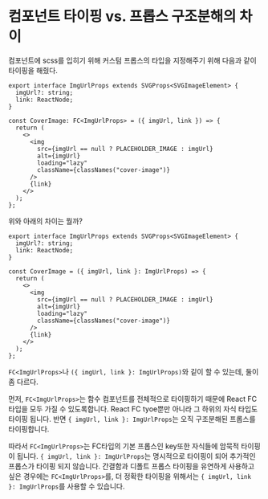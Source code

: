 # 컴포넌트 타이핑 vs. 프롭스 구조분해의 차이

컴포넌트에 scss를 입히기 위해 커스텀 프롭스의 타입을 지정해주기 위해
다음과 같이 타이핑을 해줬다.

```tsx
export interface ImgUrlProps extends SVGProps<SVGImageElement> {
  imgUrl?: string;
  link: ReactNode;
}

const CoverImage: FC<ImgUrlProps> = ({ imgUrl, link }) => {
  return (
    <>
      <img
        src={imgUrl == null ? PLACEHOLDER_IMAGE : imgUrl}
        alt={imgUrl}
        loading="lazy"
        className={classNames("cover-image")}
      />
      {link}
    </>
  );
};
```

위와 아래의 차이는 뭘까?

```tsx
export interface ImgUrlProps extends SVGProps<SVGImageElement> {
  imgUrl?: string;
  link: ReactNode;
}

const CoverImage = ({ imgUrl, link }: ImgUrlProps) => {
  return (
    <>
      <img
        src={imgUrl == null ? PLACEHOLDER_IMAGE : imgUrl}
        alt={imgUrl}
        loading="lazy"
        className={classNames("cover-image")}
      />
      {link}
    </>
  );
};
```

`FC<ImgUrlProps>`나 `({ imgUrl, link }: ImgUrlProps)`와 깉이 할 수 있는데,
둘이 좀 다르다.

먼저, `FC<ImgUrlProps>`는 함수 컴포넌트를 전체적으로 타이핑하기 때문에
React FC 타입을 모두 가질 수 있도록합니다. React FC tyoe뿐만 아니라 그 하위의 자식 타입도 타이핑 됩니다.
반면 `{ imgUrl, link }: ImgUrlProps`는 오직 구조분해된 프롭스를 타이핑합니다.

따라서 `FC<ImgUrlProps>`는 FC타입의 기본 프롭스인 key또한 자식들에 암묵적 타이핑이 됩니다. `{ imgUrl, link }: ImgUrlProps`는 명시적으로 타이핑이 되어 추가적인 프롭스가 타이핑 되지 않습니다. 간결함과 디폴트 프롭스 타이핑을 유연하게 사용하고 싶은 경우에는 `FC<ImgUrlProps>`를, 더 정확한 타이핑을 위해서는 `{ imgUrl, link }: ImgUrlProps`를 사용할 수 있습니다.
